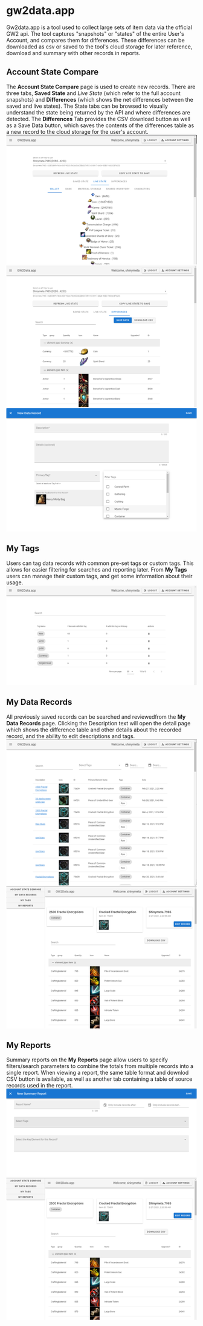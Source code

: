# gw2data.app

Gw2data.app is a tool used to collect large sets of item data via the official GW2 api.  The tool captures "snapshots" or "states" of the entire User's Account, and compares them for differences.  These differences can be downloaded as csv or saved to the tool's cloud storage for later reference, download and summary with other records in reports.

## Account State Compare

The **Account State Compare** page is used to create new records.  There are three tabs, **Saved State** and *Live State* (which refer to the full account snapshots) and **Differences** (which shows the net differences between the saved and live states).  The State tabs can be browsed to visually understand the state being returned by the API and where differences are detected.  The **Differences** Tab provides the CSV download button as well as a Save Data button, which saves the contents of the differences table as a new record to the cloud storage for the user's account.
![AccountStateCompare](readme/acc_compare.png)
![Differences](readme/differences.png)
![Save New](readme/save_new.png)

## My Tags

Users can tag data records with common pre-set tags or custom tags.  This allows for easier filtering for searches and reporting later.  From **My Tags** users can manage their custom tags, and get some information about their usage.
![My tags](readme/my_tags.png)

## My Data Records

All previously saved records can be searched and reviewedfrom the **My Data Records** page.  Clicking the Description text will open the detail page which shows the difference table and other details about the recorded record, and the ability to edit descriptions and tags.
![My records](readme/my_records.png)
![record detail](readme/record_detail.png)

## My Reports

Summary reports on the **My Reports** page allow users to specify filters/search parameters to combine the totals from multiple records into a single report.  When viewing a report, the same table format and downlod CSV button is available, as well as another tab containing a table of source records used in the report.
![new report](readme/new_report.png)
![report sources](readme/record_detail.png)
